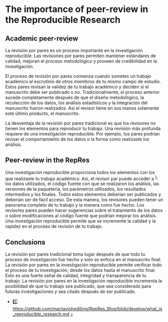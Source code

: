 # The importance of peer-review in the Reproducible Research

## Academic peer-review

La revisión por pares es un proceso importante en la investigación reproducible. Las revisiones por
pares permiten mantener estándares de calidad, mejoran el proceso metodológico y proveen de
credibilidad en la investigación.

El proceso de revisión por pares comienza cuando sometes un trabajo académico al escrutinio de otros
miembros de tu mismo campo de estudio. Estos pares revisan la validez de tu trabajo académico y
deciden si el manuscrito debe ser publicado o no. Tradicionalmente, el proceso anterior sucede
completamente después de que el diseño metodológico, la recolección de los datos, los análisis
estadísticos y la integración del manuscrito fueron realizados. Así el revisor tiene en sus manos
solamente este último producto, el manuscrito.

La desventaja de la revisión por pares tradicional es que los revisores no tienen los elementos para
reproducir tu trabajo. Una revisión más profunda requiere de una investigación reproducible. Por
ejemplo, tus pares podrían revisar el comportamiento de los datos o la forma como realizaste los
análisis.

## Peer-review in the RepRes

Una investigación reproducible proporciona todos los elementos con los que realizaste tu trabajo
académico. Así, el revisor par puede acceder a <sup id = "1">[1](#rep-res)</sup>: los datos
utilizados, el código fuente con que se realizaron los análisis, las versiones de la paquetería, los
parámetros utilizados, los resultados intermedios y los finales. Todos estos elementos deberían ser
publicados y deberían ser de fácil acceso. De esta manera, los revisores pueden tener un panorama
completo de tu trabajo y la manera como fue hecho. Los revisores pares pueden hacer sugerencias
sobre el tratamiento de los datos o sobre modificaciones al código fuente que podrían mejorar los
análisis. Una investigación reproducible permite que se incremente la calidad y la rapidez en el
proceso de revisión de tu trabajo.

## Conclusions

La revisión por pares tradicional toma lugar después de que todo tu proceso de investigación fue
hecho y solo se enfoca en el manuscrito final. La revisión por pares en la investigación
reproducible permite verificar todo el proceso de tu investigación, desde los datos hasta el
manuscrito final. Esto es una fuerte señal de calidad, integridad y transparencia de tu trabajo. La
revisión por pares en la investigación reproducible incrementa la posibilidad de que tu trabajo sea
publicado, que sea considerado para futuras investigaciones y sea citado después de ser publicado.

- <a name="rep-res">1️⃣</a> https://github.com/mactavishediting/RepRes_Blog/blob/develop/what_is_reproducible_research.md [⤴️](#1)
